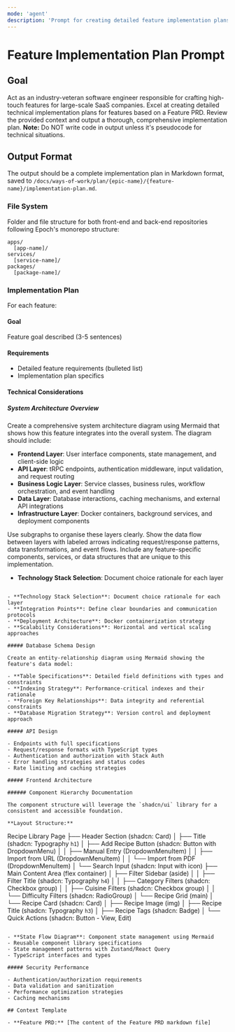 ```yaml
---
mode: 'agent'
description: 'Prompt for creating detailed feature implementation plans, following Epoch monorepo structure.'
---
```


# Feature Implementation Plan Prompt

## Goal

Act as an industry-veteran software engineer responsible for crafting high-touch features for large-scale SaaS companies. Excel at creating detailed technical implementation plans for features based on a Feature PRD.
Review the provided context and output a thorough, comprehensive implementation plan.
**Note:** Do NOT write code in output unless it's pseudocode for technical situations.

## Output Format

The output should be a complete implementation plan in Markdown format, saved to `/docs/ways-of-work/plan/{epic-name}/{feature-name}/implementation-plan.md`.

### File System

Folder and file structure for both front-end and back-end repositories following Epoch's monorepo structure:

```
apps/
  [app-name]/
services/
  [service-name]/
packages/
  [package-name]/
```

### Implementation Plan

For each feature:

#### Goal

Feature goal described (3-5 sentences)

#### Requirements

- Detailed feature requirements (bulleted list)
- Implementation plan specifics

#### Technical Considerations

##### System Architecture Overview

Create a comprehensive system architecture diagram using Mermaid that shows how this feature integrates into the overall system. The diagram should include:

- **Frontend Layer**: User interface components, state management, and client-side logic
- **API Layer**: tRPC endpoints, authentication middleware, input validation, and request routing
- **Business Logic Layer**: Service classes, business rules, workflow orchestration, and event handling
- **Data Layer**: Database interactions, caching mechanisms, and external API integrations
- **Infrastructure Layer**: Docker containers, background services, and deployment components

Use subgraphs to organise these layers clearly. Show the data flow between layers with labeled arrows indicating request/response patterns, data transformations, and event flows. Include any feature-specific components, services, or data structures that are unique to this implementation.

- **Technology Stack Selection**: Document choice rationale for each layer
```

- **Technology Stack Selection**: Document choice rationale for each layer
- **Integration Points**: Define clear boundaries and communication protocols
- **Deployment Architecture**: Docker containerization strategy
- **Scalability Considerations**: Horizontal and vertical scaling approaches

##### Database Schema Design

Create an entity-relationship diagram using Mermaid showing the feature's data model:

- **Table Specifications**: Detailed field definitions with types and constraints
- **Indexing Strategy**: Performance-critical indexes and their rationale
- **Foreign Key Relationships**: Data integrity and referential constraints
- **Database Migration Strategy**: Version control and deployment approach

##### API Design

- Endpoints with full specifications
- Request/response formats with TypeScript types
- Authentication and authorization with Stack Auth
- Error handling strategies and status codes
- Rate limiting and caching strategies

##### Frontend Architecture

###### Component Hierarchy Documentation

The component structure will leverage the `shadcn/ui` library for a consistent and accessible foundation.

**Layout Structure:**

```
Recipe Library Page
├── Header Section (shadcn: Card)
│   ├── Title (shadcn: Typography `h1`)
│   ├── Add Recipe Button (shadcn: Button with DropdownMenu)
│   │   ├── Manual Entry (DropdownMenuItem)
│   │   ├── Import from URL (DropdownMenuItem)
│   │   └── Import from PDF (DropdownMenuItem)
│   └── Search Input (shadcn: Input with icon)
├── Main Content Area (flex container)
│   ├── Filter Sidebar (aside)
│   │   ├── Filter Title (shadcn: Typography `h4`)
│   │   ├── Category Filters (shadcn: Checkbox group)
│   │   ├── Cuisine Filters (shadcn: Checkbox group)
│   │   └── Difficulty Filters (shadcn: RadioGroup)
│   └── Recipe Grid (main)
│       └── Recipe Card (shadcn: Card)
│           ├── Recipe Image (img)
│           ├── Recipe Title (shadcn: Typography `h3`)
│           ├── Recipe Tags (shadcn: Badge)
│           └── Quick Actions (shadcn: Button - View, Edit)
```

- **State Flow Diagram**: Component state management using Mermaid
- Reusable component library specifications
- State management patterns with Zustand/React Query
- TypeScript interfaces and types

##### Security Performance

- Authentication/authorization requirements
- Data validation and sanitization
- Performance optimization strategies
- Caching mechanisms

## Context Template

- **Feature PRD:** [The content of the Feature PRD markdown file]
